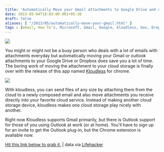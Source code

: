 ```yaml
---
title: 'Automatically Move your Gmail attachments to Google Drive and other cloud storage device'
date: 2013-05-04T18:03:00.001+05:30
draft: false
aliases: [ "/2013/05/automatically-move-your-gmail.html" ]
tags : [email, How To's, Microsoft, Gmail, Google, kloudless, box, Dropbox, Google Drive, Cloud Storage, Outlook]
---
```


[![](https://2.bp.blogspot.com/-YJVjb_BR07c/UYT9xvuo3wI/AAAAAAAABOk/yP2z_3OhYqo/s1600/kloudlessss.png)](https://2.bp.blogspot.com/-YJVjb_BR07c/UYT9xvuo3wI/AAAAAAAABOk/yP2z_3OhYqo/s1600/kloudlessss.png)

  
You might or might not be a busy person who deals with a lot of emails with attachments everyday but automatically moving your Gmail or outlook attachments to your Google Drive or Dropbox does save you a lot of time. The boring work of moving the attachment to your cloud storage is finally over with the release of this app named [Kloudless](httpss://kloudless.com/) for chrome.  
  

[![](https://3.bp.blogspot.com/-P4g4KdFomss/UYT-HUN_HiI/AAAAAAAABOo/1BRAt2H1EYE/s1600/kloudless+gmail+secure.jpg)](https://3.bp.blogspot.com/-P4g4KdFomss/UYT-HUN_HiI/AAAAAAAABOo/1BRAt2H1EYE/s1600/kloudless+gmail+secure.jpg)

  
With kloudless, you can send files of any size by attaching them from the cloud to a newly composed email and also move attachments you receive directly into your favorite cloud service. Instead of making another cloud storage device, kloudless makes one cloud storage play nicely with another. 

  

Right now Kloudless supports Gmail primarily, but there is Outlook support for those of you using Outlook at work (or at home). You'll have to sign up for an invite to get the Outlook plug-in, but the Chrome extension is available now.

  

[Hit this link below to grab it.](httpss://kloudless.com/) | data via [Lifehacker](https://lifehacker.com/kloudless-saves-and-shares-gmail-attachments-to-dropbox-488999034)